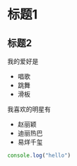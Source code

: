 # 标题1

## 标题2

我的爱好是

* 唱歌
* 跳舞
* 滑板

我喜欢的明星有

* 赵丽颖
* 迪丽热巴
* 易烊千玺

```javascript
console.log("hello")
```